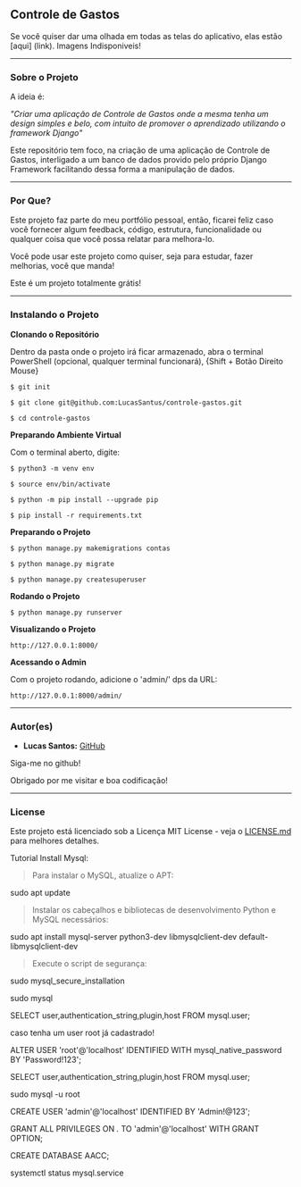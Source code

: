 ## Controle de Gastos

Se você quiser dar uma olhada em todas as telas do aplicativo, elas estão [aqui] (link). Imagens Indisponiveis!

--------------------------------------------------------------------------------------

### Sobre o Projeto

A ideia é:

_"Criar uma aplicação de Controle de Gastos onde a mesma tenha um design simples e belo, com intuito de promover o aprendizado utilizando o framework Django"_

Este repositório tem foco, na criação de uma aplicação de Controle de Gastos, interligado a um banco de dados provido pelo próprio Django Framework facilitando dessa forma a manipulação de dados.

--------------------------------------------------------------------------------------

### Por Que?

Este projeto faz parte do meu portfólio pessoal, então, ficarei feliz caso você fornecer algum feedback, código, estrutura, funcionalidade ou qualquer coisa que você possa relatar para melhora-lo.

Você pode usar este projeto como quiser, seja para estudar, fazer melhorias, você que manda!

Este é um projeto totalmente grátis!

--------------------------------------------------------------------------------------

### Instalando o Projeto

**Clonando o Repositório**

Dentro da pasta onde o projeto irá ficar armazenado, abra o terminal PowerShell (opcional, qualquer terminal funcionará), {Shift + Botão Direito Mouse}

```
$ git init

$ git clone git@github.com:LucasSantus/controle-gastos.git

$ cd controle-gastos
```

**Preparando Ambiente Virtual**

Com o terminal aberto, digite:

```
$ python3 -m venv env

$ source env/bin/activate

$ python -m pip install --upgrade pip

$ pip install -r requirements.txt
```

**Preparando o Projeto**

```
$ python manage.py makemigrations contas

$ python manage.py migrate

$ python manage.py createsuperuser
```

**Rodando o Projeto**

```
$ python manage.py runserver
```

**Visualizando o Projeto**
```
http://127.0.0.1:8000/
```

**Acessando o Admin**

Com o projeto rodando, adicione o 'admin/' dps da URL:
```
http://127.0.0.1:8000/admin/
```

--------------------------------------------------------------------------------------

### Autor(es)
 
- **Lucas Santos:** [GitHub](https://github.com/LucasSantus)

Siga-me no github!

Obrigado por me visitar e boa codificação!

--------------------------------------------------------------------------------------

### License

Este projeto está licenciado sob a Licença MIT License - veja o [LICENSE.md](https://github.com/LucasSantus/controle-gastos/blob/master/LICENSE) para melhores detalhes.

Tutorial Install Mysql:

> Para instalar o MySQL, atualize o APT:

sudo apt update

> Instalar os cabeçalhos e bibliotecas de desenvolvimento Python e MySQL necessários:

sudo apt install mysql-server python3-dev libmysqlclient-dev default-libmysqlclient-dev

> Execute o script de segurança:

sudo mysql_secure_installation

sudo mysql

SELECT user,authentication_string,plugin,host FROM mysql.user;

caso tenha um user root já cadastrado!

ALTER USER 'root'@'localhost' IDENTIFIED WITH mysql_native_password BY 'Password!123';

SELECT user,authentication_string,plugin,host FROM mysql.user;

sudo mysql -u root

CREATE USER 'admin'@'localhost' IDENTIFIED BY 'Admin!@123';

GRANT ALL PRIVILEGES ON *.* TO 'admin'@'localhost' WITH GRANT OPTION;

CREATE DATABASE AACC;

systemctl status mysql.service
